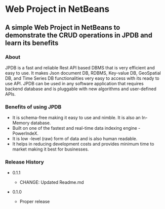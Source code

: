 # Web Project in NetBeans

## A simple Web Project in NetBeans to demonstrate the CRUD operations in JPDB and learn its benefits

### About

JPDB is a fast and reliable Rest API based DBMS that is very efficient and easy to use. It makes Json document DB, RDBMS, Key-value DB, GeoSpatial DB, and Time Series DB functionalities very easy to access with its ready to use API. JPDB can be used in any software application that requires backend database and is pluggable with new algorithms and user-defined APIs. 

### Benefits of using JPDB

- It is schema-free making it easy to use and nimble. It is also an In-Memory database.
- Built on one of the fastest and real-time data indexing engine - PowerIndeX.
- It is low -level (raw) form of data and is also human readable.
- It helps in reducing development costs and provides minimum time to market making it best for businesses.


### Release History

* 0.1.1 
     * CHANGE: Updated Readme.md

* 0.1.0
    * Proper release

